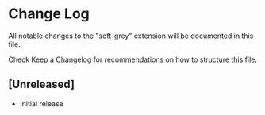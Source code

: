 # Change Log

All notable changes to the "soft-grey" extension will be documented in this file.

Check [Keep a Changelog](http://keepachangelog.com/) for recommendations on how to structure this file.

## [Unreleased]

- Initial release
